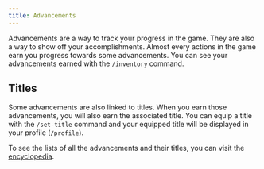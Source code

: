 ```yaml
---
title: Advancements
---
```


Advancements are a way to track your progress in the game. They are also a way to show off your accomplishments. Almost every actions in the game earn you progress towards some advancements. You can see your advancements earned with the `/inventory` command.

## Titles

Some advancements are also linked to titles. When you earn those advancements, you will also earn the associated title. You can equip a title with the `/set-title` command and your equipped title will be displayed in your profile (`/profile`).

To see the lists of all the advancements and their titles, you can visit the [encyclopedia](/en/encyclopedia/advancements).
